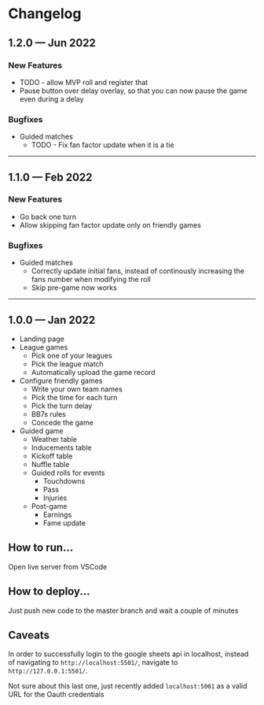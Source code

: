 # Changelog

## 1.2.0 — Jun 2022

### New Features
- TODO - allow MVP roll and register that
- Pause button over delay overlay, so that you can now pause the game even during a delay

### Bugfixes
- Guided matches
  - TODO - Fix fan factor update when it is a tie

---

## 1.1.0 — Feb 2022

### New Features
- Go back one turn
- Allow skipping fan factor update only on friendly games

### Bugfixes
- Guided matches
  - Correctly update initial fans, instead of continously increasing the fans number when modifying the roll
  - Skip pre-game now works

---

## 1.0.0 — Jan 2022

- Landing page
- League games
  - Pick one of your leagues
  - Pick the league match
  - Automatically upload the game record
- Configure friendly games
  - Write your own team names
  - Pick the time for each turn
  - Pick the turn delay
  - BB7s rules
  - Concede the game
- Guided game
  - Weather table
  - Inducements table
  - Kickoff table
  - Nuffle table
  - Guided rolls for events
    - Touchdowns
    - Pass
    - Injuries
  - Post-game
    - Earnings
    - Fame update


## How to run...

Open live server from VSCode

## How to deploy...

Just push new code to the master branch and wait a couple of minutes

## Caveats

In order to successfully login to the google sheets api in localhost, instead of navigating to `http://localhost:5501/`, navigate to `http://127.0.0.1:5501/`.

Not sure about this last one, just recently added `localhost:5001` as a valid URL for the Oauth credentials